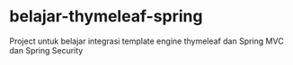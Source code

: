 # belajar-thymeleaf-spring
Project untuk belajar integrasi template engine thymeleaf dan Spring MVC dan Spring Security
